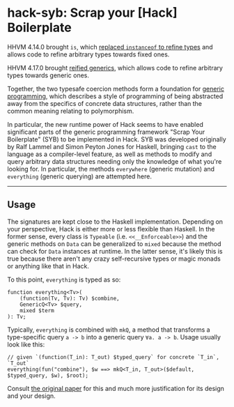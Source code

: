 # hack-syb: Scrap your [Hack] Boilerplate

HHVM 4.14.0 brought `is`, which [replaced `instanceof` to refine types](https://hhvm.com/blog/2019/07/15/hhvm-4.14.0.html#instanceof-refinement) and allows code to refine arbitrary types towards fixed ones.

HHVM 4.17.0 brought [reified generics](https://docs.hhvm.com/hack/generics/reified-generics), which allows code to refine arbitrary types towards generic ones.

Together, the two typesafe coercion methods form a foundation for [generic programming](https://wiki.haskell.org/Generics), which describes a style of programming of being abstracted away from the specifics of concrete data structures, rather than the common meaning relating to polymorphism.

In particular, the new runtime power of Hack seems to have enabled significant parts of the generic programming framework "Scrap Your Boilerplate" (SYB) to be implemented in Hack. SYB was developed originally by Ralf Lammel and Simon Peyton Jones for Haskell, bringing `cast` to the language as a compiler-level feature, as well as methods to modify and query arbitrary data structures needing only the knowledge of what you're looking for. In particular, the methods `everywhere` (generic mutation) and `everything` (generic querying) are attempted here.

---

## Usage

The signatures are kept close to the Haskell implementation. Depending on your perspective, Hack is either more or less flexible than Haskell. In the former sense, every class is `Typeable` (i.e. `<<__Enforceable>>`) and the generic methods on `Data` can be generalized to `mixed` because the method can check for `Data` instances at runtime. In the latter sense, it's likely this is true because there aren't any crazy self-recursive types or magic monads or anything like that in Hack.

To this point, `everything` is typed as so:

```hack
function everything<Tv>(
	(function(Tv, Tv): Tv) $combine,
	GenericQ<Tv> $query,
	mixed $term
): Tv;
```

Typically, `everything` is combined with `mkQ`, a method that transforms a type-specific query `a -> b` into a generic query `∀a. a -> b`. Usage usually look like this:

```hack
// given `(function(T_in): T_out) $typed_query` for concrete `T_in`, `T_out`
everything(fun("combine"), $w ==> mkQ<T_in, T_out>($default, $typed_query, $w), $root);
```

Consult [the original paper](https://www.microsoft.com/en-us/research/publication/scrap-your-boilerplate-a-practical-approach-to-generic-programming/) for this and much more justification for its design and your design.